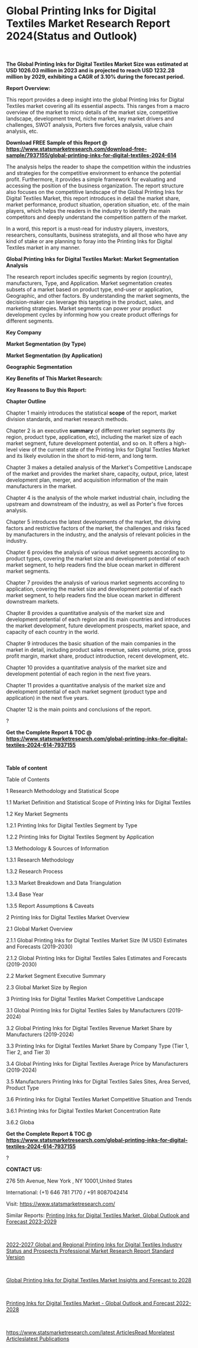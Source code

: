 <h1>Global Printing Inks for Digital Textiles Market Research Report 2024(Status and Outlook)</h1><br/><p><strong>The Global Printing Inks for Digital Textiles Market Size was estimated at USD 1026.03 million in 2023 and is projected to reach USD 1232.28 million by 2029, exhibiting a <strong>CAGR</strong> of 3.10% during the forecast period.</strong></p>
 
 
 
 <p><strong>Report Overview:</strong></p>
 
 
 
 <p>This report provides a deep insight into the global Printing Inks for Digital Textiles market covering all its essential aspects. This ranges from a macro overview of the market to micro details of the market size, competitive landscape, development trend, niche market, key market drivers and challenges, SWOT analysis, Porters five forces analysis, value chain analysis, etc.</p>
 
 
 
 <p><strong>Download FREE Sample of this Report @ <a href="https://www.statsmarketresearch.com/download-free-sample/7937155/global-printing-inks-for-digital-textiles-2024-614">https://www.statsmarketresearch.com/download-free-sample/7937155/global-printing-inks-for-digital-textiles-2024-614</a></strong></p>
 
 
 
 <p>The analysis helps the reader to shape the competition within the industries and strategies for the competitive environment to enhance the potential profit. Furthermore, it provides a simple framework for evaluating and accessing the position of the business organization. The report structure also focuses on the competitive landscape of the Global Printing Inks for Digital Textiles Market, this report introduces in detail the market share, market performance, product situation, operation situation, etc. of the main players, which helps the readers in the industry to identify the main competitors and deeply understand the competition pattern of the market.</p>
 
 
 
 <p>In a word, this report is a must-read for industry players, investors, researchers, consultants, business strategists, and all those who have any kind of stake or are planning to foray into the Printing Inks for Digital Textiles market in any manner.</p>
 
 
 
 <p><strong>Global Printing Inks for Digital Textiles Market: Market Segmentation Analysis</strong></p>
 
 
 
 <p>The research report includes specific segments by region (country), manufacturers, Type, and Application. Market segmentation creates subsets of a market based on product type, end-user or application, Geographic, and other factors. By understanding the market segments, the decision-maker can leverage this targeting in the product, sales, and marketing strategies. Market segments can power your product development cycles by informing how you create product offerings for different segments.</p>
 
 
 
 <p><strong>Key Company</strong></p>
 
 
 
 <p><strong>Market Segmentation (by Type)</strong></p>
 
 
 
 <p><strong>Market Segmentation (<strong>by Application</strong>)</strong></p>
 
 
 
 <p><strong>Geographic Segmentation</strong></p>
 
 
 
 <p><strong>Key Benefits of This Market Research:</strong></p>
 
 
 
 <p><strong>Key <strong>Reasons to Buy</strong> this Report:</strong></p>
 
 
 
 <p><strong>Chapter Outline</strong></p>
 
 
 
 <p>Chapter 1 mainly introduces the statistical <strong>scope</strong> of the report, market division standards, and market research methods.</p>
 
 
 
 <p>Chapter 2 is an executive <strong>summary</strong> of different market segments (by region, product type, application, etc), including the market size of each market segment, future development potential, and so on. It offers a high-level view of the current state of the Printing Inks for Digital Textiles Market and its likely evolution in the short to mid-term, and long term.</p>
 
 
 
 <p>Chapter 3 makes a detailed analysis of the Market&#39;s Competitive Landscape of the market and provides the market share, capacity, output, price, latest development plan, merger, and acquisition information of the main manufacturers in the market.</p>
 
 
 
 <p>Chapter 4 is the analysis of the whole market industrial chain, including the upstream and downstream of the industry, as well as Porter&#39;s five forces analysis.</p>
 
 
 
 <p>Chapter 5 introduces the latest developments of the market, the driving factors and restrictive factors of the market, the challenges and risks faced by manufacturers in the industry, and the analysis of relevant policies in the industry.</p>
 
 
 
 <p>Chapter 6 provides the analysis of various market segments according to product types, covering the market size and development potential of each market segment, to help readers find the blue ocean market in different market segments.</p>
 
 
 
 <p>Chapter 7 provides the analysis of various market segments according to application, covering the market size and development potential of each market segment, to help readers find the blue ocean market in different downstream markets.</p>
 
 
 
 <p>Chapter 8 provides a quantitative analysis of the market size and development potential of each region and its main countries and introduces the market development, future development prospects, market space, and capacity of each country in the world.</p>
 
 
 
 <p>Chapter 9 introduces the basic situation of the main companies in the market in detail, including product sales revenue, sales volume, price, gross profit margin, market share, product introduction, recent development, etc.</p>
 
 
 
 <p>Chapter 10 provides a quantitative analysis of the market size and development potential of each region in the next five years.</p>
 
 
 
 <p>Chapter 11 provides a quantitative analysis of the market size and development potential of each market segment (product type and application) in the next five years.</p>
 
 
 
 <p>Chapter 12 is the main points and conclusions of the report.</p>
 
 
 
 <p>? </p>
 
 
 
 <div><b>Get the Complete Report & TOC @ <a href="https://www.statsmarketresearch.com/global-printing-inks-for-digital-textiles-2024-614-7937155">https://www.statsmarketresearch.com/global-printing-inks-for-digital-textiles-2024-614-7937155</a></b></div>
 
 
 
 <p><br />
 
 <b>Table of content</b></p>
 
 
 
 <p>Table of Contents<br />
 
 1 Research Methodology and Statistical Scope<br />
 
 1.1 Market Definition and Statistical Scope of Printing Inks for Digital Textiles<br />
 
 1.2 Key Market Segments<br />
 
 1.2.1 Printing Inks for Digital Textiles Segment by Type<br />
 
 1.2.2 Printing Inks for Digital Textiles Segment by Application<br />
 
 1.3 Methodology & Sources of Information<br />
 
 1.3.1 Research Methodology<br />
 
 1.3.2 Research Process<br />
 
 1.3.3 Market Breakdown and Data Triangulation<br />
 
 1.3.4 Base Year<br />
 
 1.3.5 Report Assumptions & Caveats<br />
 
 2 Printing Inks for Digital Textiles Market Overview<br />
 
 2.1 Global Market Overview<br />
 
 2.1.1 Global Printing Inks for Digital Textiles Market Size (M USD) Estimates and Forecasts (2019-2030)<br />
 
 2.1.2 Global Printing Inks for Digital Textiles Sales Estimates and Forecasts (2019-2030)<br />
 
 2.2 Market Segment Executive Summary<br />
 
 2.3 Global Market Size by Region<br />
 
 3 Printing Inks for Digital Textiles Market Competitive Landscape<br />
 
 3.1 Global Printing Inks for Digital Textiles Sales by Manufacturers (2019-2024)<br />
 
 3.2 Global Printing Inks for Digital Textiles Revenue Market Share by Manufacturers (2019-2024)<br />
 
 3.3 Printing Inks for Digital Textiles Market Share by Company Type (Tier 1, Tier 2, and Tier 3)<br />
 
 3.4 Global Printing Inks for Digital Textiles Average Price by Manufacturers (2019-2024)<br />
 
 3.5 Manufacturers Printing Inks for Digital Textiles Sales Sites, Area Served, Product Type<br />
 
 3.6 Printing Inks for Digital Textiles Market Competitive Situation and Trends<br />
 
 3.6.1 Printing Inks for Digital Textiles Market Concentration Rate<br />
 
 3.6.2 Globa</p>
 
 
 
 <div><b>Get the Complete Report & TOC @ <a href="https://www.statsmarketresearch.com/global-printing-inks-for-digital-textiles-2024-614-7937155">https://www.statsmarketresearch.com/global-printing-inks-for-digital-textiles-2024-614-7937155</a></b></div>
 
 
 
 <p>? </p>
 
 
 
 <p><b>CONTACT US:</b><br />
 
 276 5th Avenue, New York , NY 10001,United States<br />
 
 International: (+1) 646 781 7170 / +91 8087042414<br />
 
 Visit: <a href="https://www.statsmarketresearch.com/">https://www.statsmarketresearch.com/</a><br />
 
 Similar Reports: <a href="https://www.statsmarketresearch.com/global-printing-inks-for-digital-textiles-2024-614-7937155">Printing Inks for Digital Textiles Market, Global Outlook and Forecast 2023-2029</a><br />
 
 <br />
 
 <a href="https://www.statsmarketresearch.com/global-printing-inks-for-digital-textiles-2024-614-7937155">2022-2027 Global and Regional Printing Inks for Digital Textiles Industry Status and Prospects Professional Market Research Report Standard Version</a><br />
 
 <br />
 
 <a href="https://www.statsmarketresearch.com/global-printing-inks-for-digital-textiles-2024-614-7937155">Global Printing Inks for Digital Textiles Market Insights and Forecast to 2028</a><br />
 
 <br />
 
 <a href="https://www.statsmarketresearch.com/global-printing-inks-for-digital-textiles-2024-614-7937155">Printing Inks for Digital Textiles Market - Global Outlook and Forecast 2022-2028</a><br />
 
 <br />
 
 <a href="https://gyeongbokgung.com">https://www.statsmarketresearch.com/</a><a href="https://hallyeomaritime.com">latest Articles</a><a href="https://jingwansa.com">Read More</a><a href="https://nguoiviet.jp/">latest Articles</a><a href="https://www.intelmarketresearch.com/">latest Publications</a></p>